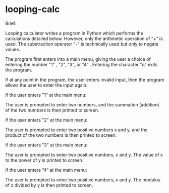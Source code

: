 # looping-calc

Brief:

Looping calculator writes a program in Python which performs the calculations detailed below. However, only the arithmetic operation of “+” is used. The substraction operator "-" is technically used but only to negate values. 

The program first enters into a main menu, giving the user a choice of entering the number "1" , "2", "3", or “4” . Entering the character "q" exits the program.

If at any point in the program, the user enters invalid input, then the program allows the user to enter the input again.





If the user enters "1" at the main menu:

The user is prompted to enter two numbers, and the summation (addition) of the two numbers is then printed to screen.





If the user enters "2" at the main menu:

The user is prompted to enter two positive numbers x and y, and the product of the two numbers is then printed to screen. 






If the user enters "3" at the main menu:

The user is prompted to enter two positive numbers, x and y. The value of x to the power of y is printed to screen.






If the user enters “4” at the main menu:

The user is prompted to enter two positive numbers, x and y. The modulus of x divided by y is then printed to screen. 




